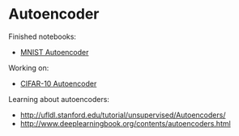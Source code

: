 # Autoencoder
Finished notebooks:
* [MNIST Autoencoder](https://github.com/chen10an/ml_algos_python/blob/master/autoencoder/MNIST%20Autoencoder.ipynb)

Working on:
* [CIFAR-10 Autoencoder](https://github.com/chen10an/ml_algos_python/blob/master/autoencoder/CIFAR-10%20Autoencoder.ipynb)

Learning about autoencoders:
* http://ufldl.stanford.edu/tutorial/unsupervised/Autoencoders/
* http://www.deeplearningbook.org/contents/autoencoders.html
